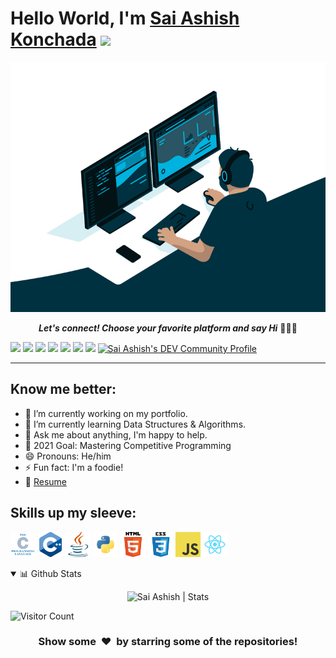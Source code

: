 # Hello World, I'm [Sai Ashish Konchada](https://theinsightfulcoder.hashnode.dev/)  <img src="https://media.giphy.com/media/hvRJCLFzcasrR4ia7z/giphy.gif" width="30px">

<p align="center">
<img height="400" src="https://github.com/SaiAshish-Konchada/SaiAshish-Konchada/blob/main/code.gif"/>
</p>
<p align="center">
  <b><i>Let's connect! Choose your favorite platform and say Hi</i></b> 🙋🏻‍♂️

[<img height="30" src = "https://img.shields.io/github/followers/SaiAshish-Konchada?label=Follow&style=social">](https://github.com/SaiAshish-Konchada?tab=followers)
[<img height="30" src= "https://img.shields.io/badge/Hashnode-%230077B5.svg?&style=for-the-badge&logo=Hashnode&logoColor=white" />](https://theinsightfulcoder.hashnode.dev/)
<a href="mailto:saiashishkonchada@gmail.com" style="text-decoration:none"><img height="30" src = "https://img.shields.io/badge/gmail-c14438?&style=for-the-badge&logo=gmail&logoColor=white"></a>
[<img height="30" src="https://img.shields.io/badge/linkedin-blue.svg?&style=for-the-badge&logo=linkedin&logoColor=white" />](https://www.linkedin.com/in/sai-ashish/)
[<img height="30" src = "https://img.shields.io/badge/Youtube-%23E4405F.svg?&style=for-the-badge&logo=Youtube&logoColor=white">](Youtube)
[<img height="30" src="https://img.shields.io/badge/-Medium-000000.svg?&style=for-the-badge&logo=Medium&logoColor=white" />](Medium)
[<img height="30" src = "https://img.shields.io/badge/Facebook-036be4.svg?&style=for-the-badge&logo=facebook&logoColor=white">](https://www.facebook.com/theinsightfulcoder)
<a href="https://dev.to/saiashish">
  <img src="https://d2fltix0v2e0sb.cloudfront.net/dev-badge.svg" alt="Sai Ashish's DEV Community Profile" height="33" width="33">
</a>
<br />
<hr />

<!--
**SaiAshish-Konchada/SaiAshish-Konchada** is a ✨ _special_ ✨ repository because its `README.md` (this file) appears on your GitHub profile.
-->
## Know me better:
- 🔭 I’m currently working on my portfolio.
- 🌱 I’m currently learning Data Structures & Algorithms.
- 💬 Ask me about anything, I'm happy to help.
- 🎯 2021 Goal: Mastering Competitive Programming
- 😄 Pronouns: He/him
- ⚡ Fun fact: I'm a foodie!
- 📄 [Resume](https://drive.google.com/file/d/1Kl3dHUtgI2D65gyLmrcsnGa97unSkLUa/view?usp=sharing)
## **Skills up my sleeve:**
<code><img height="40" src="https://raw.githubusercontent.com/github/explore/80688e429a7d4ef2fca1e82350fe8e3517d3494d/topics/c/c.png"></code>
<code><img height="40" src="https://raw.githubusercontent.com/github/explore/80688e429a7d4ef2fca1e82350fe8e3517d3494d/topics/cpp/cpp.png"></code>
<code><img height="40" src="https://raw.githubusercontent.com/github/explore/80688e429a7d4ef2fca1e82350fe8e3517d3494d/topics/java/java.png"></code>
<code><img height="40" src="https://raw.githubusercontent.com/github/explore/80688e429a7d4ef2fca1e82350fe8e3517d3494d/topics/python/python.png"></code>
<code><img height="40" src="https://raw.githubusercontent.com/github/explore/80688e429a7d4ef2fca1e82350fe8e3517d3494d/topics/html/html.png"></code>
<code><img height="40" src="https://raw.githubusercontent.com/github/explore/80688e429a7d4ef2fca1e82350fe8e3517d3494d/topics/css/css.png"></code>
<code><img height="40" src="https://raw.githubusercontent.com/github/explore/80688e429a7d4ef2fca1e82350fe8e3517d3494d/topics/javascript/javascript.png"></code>
<code><img height="40" src="https://raw.githubusercontent.com/github/explore/80688e429a7d4ef2fca1e82350fe8e3517d3494d/topics/react/react.png"></code>

<details open>
<summary>📊 Github Stats</summary>
<p align="center"> <img src="https://github-readme-stats.vercel.app/api?username=SaiAshish-Konchada&show_icons=true&theme=gotham" alt="Sai Ashish | Stats" />
</details>

![Visitor Count](https://profile-counter.glitch.me/{SaiAshish-Konchada}/count.svg)

<h3 align="center">Show some &nbsp;❤️&nbsp; by starring some of the repositories!</h3>
